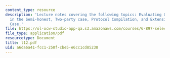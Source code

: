 ```yaml
---
content_type: resource
description: 'Lecture notes covering the following topics: Evaluating General Functionalities
  in the Semi-honest, Two-party case, Protocol Compilation, and Extension to the Multiparty
  Case.'
file: https://ol-ocw-studio-app-qa.s3.amazonaws.com/courses/6-897-selected-topics-in-cryptography-spring-2004/a6da6a41fcc1250fcbe5e6cc1cd85238_l12.pdf
file_type: application/pdf
resourcetype: Document
title: l12.pdf
uid: a6da6a41-fcc1-250f-cbe5-e6cc1cd85238
---
```

